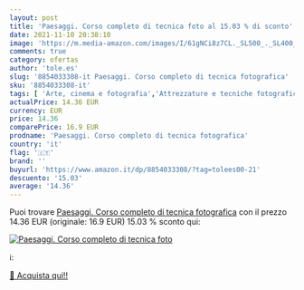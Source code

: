 ```yaml
---
layout: post
title: 'Paesaggi. Corso completo di tecnica foto al 15.03 % di sconto'
date: 2021-11-10 20:38:10
image: 'https://m.media-amazon.com/images/I/61gNCi8z7CL._SL500_._SL400_.jpg'
comments: true
category: ofertas
author: 'tole.es'
slug: '8854033308-it Paesaggi. Corso completo di tecnica fotografica'
sku: '8854033308-it'
tags: [ 'Arte, cinema e fotografia','Attrezzature e tecniche fotografiche','Fotografia','Libri', ]
actualPrice: 14.36 EUR
currency: EUR
price: 14.36
comparePrice: 16.9 EUR
prodname: 'Paesaggi. Corso completo di tecnica fotografica'
country: 'it'
flag: '🇮🇹'
brand: ''
buyurl: 'https://www.amazon.it/dp/8854033308/?tag=tolees00-21'
descuento: '15.03'
average: '14.36'
---
```


Puoi trovare [Paesaggi. Corso completo di tecnica fotografica](https://www.amazon.it/dp/8854033308/?tag=tolees00-21) con il prezzo 14.36 EUR (originale: 16.9 EUR) 15.03 % sconto qui:

[![Paesaggi. Corso completo di tecnica foto](https://m.media-amazon.com/images/I/61gNCi8z7CL._SL500_._SL400_.jpg)](https://www.amazon.it/dp/8854033308/?tag=tolees00-21)

ℹ️:


[🛒 Acquista qui!!](https://www.amazon.it/dp/8854033308/?tag=tolees00-21)
